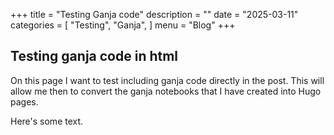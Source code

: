 +++
title = "Testing Ganja code"
description = ""
date = "2025-03-11"
categories = [
    "Testing",
    "Ganja",
]
menu = "Blog"
+++
## Testing ganja code in html

On this page I want to test including ganja code directly in the post. This will allow me then to convert the ganja notebooks that I have created into Hugo pages.

<div id="animation"  width:100%; height:100%; background:#ffffcc">
Here's some text.
</div>
<script src="/js/ganja/testGanja.js"></script>

